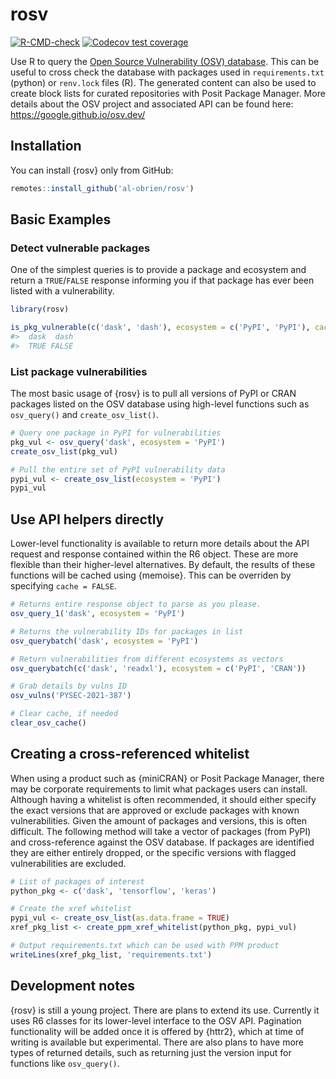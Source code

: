 
<!-- README.md is generated from README.Rmd. Please edit that file -->

# rosv

<!-- badges: start -->

[![R-CMD-check](https://github.com/al-obrien/rosv/actions/workflows/R-CMD-check.yaml/badge.svg)](https://github.com/al-obrien/rosv/actions/workflows/R-CMD-check.yaml)
[![Codecov test
coverage](https://codecov.io/gh/al-obrien/rosv/branch/master/graph/badge.svg)](https://app.codecov.io/gh/al-obrien/rosv?branch=master)
<!-- badges: end -->

Use R to query the [Open Source Vulnerability (OSV)
database](https://osv.dev/). This can be useful to cross check the
database with packages used in `requirements.txt` (python) or
`renv.lock` files (R). The generated content can also be used to create
block lists for curated repositories with Posit Package Manager. More
details about the OSV project and associated API can be found here:
<https://google.github.io/osv.dev/>

## Installation

You can install {rosv} only from GitHub:

``` r
remotes::install_github('al-obrien/rosv')
```

## Basic Examples

### Detect vulnerable packages

One of the simplest queries is to provide a package and ecosystem and
return a `TRUE`/`FALSE` response informing you if that package has ever
been listed with a vulnerability.

``` r
library(rosv)

is_pkg_vulnerable(c('dask', 'dash'), ecosystem = c('PyPI', 'PyPI'), cache = TRUE)
#>  dask  dash 
#>  TRUE FALSE
```

### List package vulnerabilities

The most basic usage of {rosv} is to pull all versions of PyPI or CRAN
packages listed on the OSV database using high-level functions such as
`osv_query()` and `create_osv_list()`.

``` r
# Query one package in PyPI for vulnerabilities
pkg_vul <- osv_query('dask', ecosystem = 'PyPI')
create_osv_list(pkg_vul)
```

``` r
# Pull the entire set of PyPI vulnerability data
pypi_vul <- create_osv_list(ecosystem = 'PyPI')
pypi_vul
```

## Use API helpers directly

Lower-level functionality is available to return more details about the
API request and response contained within the R6 object. These are more
flexible than their higher-level alternatives. By default, the results
of these functions will be cached using {memoise}. This can be overriden
by specifying `cache = FALSE`.

``` r
# Returns entire response object to parse as you please.
osv_query_1('dask', ecosystem = 'PyPI')

# Returns the vulnerability IDs for packages in list
osv_querybatch('dask', ecosystem = 'PyPI')

# Return vulnerabilities from different ecosystems as vectors
osv_querybatch(c('dask', 'readxl'), ecosystem = c('PyPI', 'CRAN'))

# Grab details by vulns ID
osv_vulns('PYSEC-2021-387')

# Clear cache, if needed
clear_osv_cache()
```

## Creating a cross-referenced whitelist

When using a product such as {miniCRAN} or Posit Package Manager, there
may be corporate requirements to limit what packages users can install.
Although having a whitelist is often recommended, it should either
specify the exact versions that are approved or exclude packages with
known vulnerabilities. Given the amount of packages and versions, this
is often difficult. The following method will take a vector of packages
(from PyPI) and cross-reference against the OSV database. If packages
are identified they are either entirely dropped, or the specific
versions with flagged vulnerabilities are excluded.

``` r
# List of packages of interest
python_pkg <- c('dask', 'tensorflow', 'keras')

# Create the xref whitelist
pypi_vul <- create_osv_list(as.data.frame = TRUE)
xref_pkg_list <- create_ppm_xref_whitelist(python_pkg, pypi_vul)

# Output requirements.txt which can be used with PPM product
writeLines(xref_pkg_list, 'requirements.txt')
```

## Development notes

{rosv} is still a young project. There are plans to extend its use.
Currently it uses R6 classes for its lower-level interface to the OSV
API. Pagination functionality will be added once it is offered by
{httr2}, which at time of writing is available but experimental. There
are also plans to have more types of returned details, such as returning
just the version input for functions like `osv_query()`.
